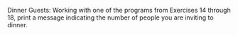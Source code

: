 Dinner Guests: Working with one of the programs from Exercises 14 through 18, 
print a message indicating the number of people you are inviting to dinner.